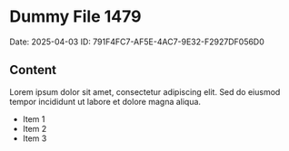 # Dummy File 1479

Date: 2025-04-03
ID: 791F4FC7-AF5E-4AC7-9E32-F2927DF056D0

## Content

Lorem ipsum dolor sit amet, consectetur adipiscing elit.
Sed do eiusmod tempor incididunt ut labore et dolore magna aliqua.

* Item 1
* Item 2
* Item 3

